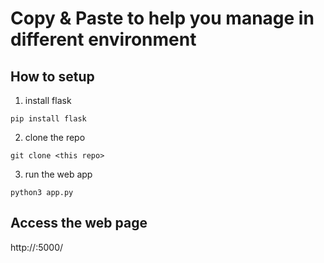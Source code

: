 # Copy & Paste to help you manage in different environment


## How to setup
1. install flask
```
pip install flask
```
2. clone the repo
```
git clone <this repo>
```
3. run the web app
```
python3 app.py
```

## Access the web page

http://<ip address>:5000/

